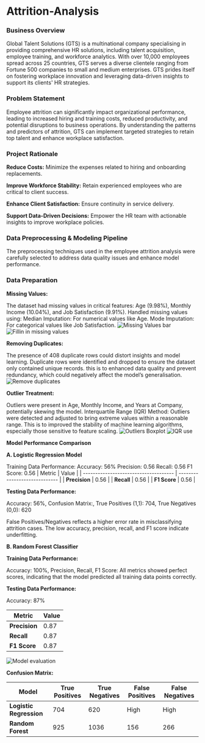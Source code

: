 # Attrition-Analysis

### Business Overview

Global Talent Solutions (GTS) is a multinational company specialising in providing comprehensive HR solutions, including talent acquisition, employee training, and workforce analytics. With over 10,000 employees spread across 25 countries, GTS serves a diverse clientele ranging from Fortune 500 companies to small and medium enterprises. GTS prides itself on fostering workplace innovation and leveraging data-driven insights to support its clients' HR strategies.

### Problem Statement

Employee attrition can significantly impact organizational performance, leading to increased hiring and training costs, reduced productivity, and potential disruptions to business operations. By understanding the patterns and predictors of attrition, GTS can implement targeted strategies to retain top talent and enhance workplace satisfaction.

### Project Rationale

**Reduce Costs:** Minimize the expenses related to hiring and onboarding replacements.

**Improve Workforce Stability:** Retain experienced employees who are critical to client success.

**Enhance Client Satisfaction:** Ensure continuity in service delivery.

**Support Data-Driven Decisions:** Empower the HR team with actionable insights to improve workplace policies.

### Data Preprocessing & Modeling Pipeline

The preprocessing techniques used in the employee attrition analysis were carefully selected to address data quality issues and enhance model performance. 

### Data Preparation

**Missing Values:**

The dataset had missing values in critical features: Age (9.98%), Monthly Income (10.04%), and Job Satisfaction (9.91%). Handled missing values using: Median Imputation: For numerical values like Age. Mode Imputation: For categorical values like Job Satisfaction.
![Missing Values bar](https://github.com/user-attachments/assets/a1acf096-19a4-4cd5-af72-d27b073f9cc3)
![Fillin in missing values](https://github.com/user-attachments/assets/76e9953b-c710-487f-b5d0-564f3b57d983)

**Removing Duplicates:**

The presence of 408 duplicate rows could distort insights and model learning. Duplicate rows were identified and dropped to ensure the dataset only contained unique records. this is to enhanced data quality and prevent redundancy, which could negatively affect the model’s generalisation.
![Remove duplicates](https://github.com/user-attachments/assets/e6c84b18-4eb2-4e5a-bc83-0954db05439f)

**Outlier Treatment:**

Outliers were present in Age, Monthly Income, and Years at Company, potentially skewing the model. Interquartile Range (IQR) Method: Outliers were detected and adjusted to bring extreme values within a reasonable range. This is to improved the stability of machine learning algorithms, especially those sensitive to feature scaling.
![Outliers Boxplot](https://github.com/user-attachments/assets/c87f58a3-f6d0-4776-957a-ea7cd6629d82)
![IQR use](https://github.com/user-attachments/assets/8f8a73f3-1a3a-4e45-9686-e8e77b643656)


**Model Performance Comparison**

**A. Logistic Regression Model**

Training Data Performance:
Accuracy: 56%
Precision: 0.56
Recall: 0.56
F1 Score: 0.56
|                   Metric            	|             Value             |
| ------------------------------------- | ----------------------------- |
|              **Precision**            |	            0.56              |
|              **Recall**               |             0.56              |
|              **F1 Score**             |             0.56              |

**Testing Data Performance:**

Accuracy: 56%, Confusion Matrix:, True Positives (1,1): 704, True Negatives (0,0): 620

False Positives/Negatives reflects a higher error rate in misclassifying attrition cases. The low accuracy, precision, recall, and F1 score indicate underfitting.

**B. Random Forest Classifier**

**Training Data Performance:**

Accuracy: 100%, Precision, Recall, F1 Score: All metrics showed perfect scores, indicating that the model predicted all training data points correctly.

**Testing Data Performance:**

Accuracy: 87%

|                   Metric            	|             Value             |
| ------------------------------------- | ----------------------------- |
|              **Precision**            |	            0.87              |
|              **Recall**               |             0.87              |
|              **F1 Score**             |             0.87              |

![Model evaluation](https://github.com/user-attachments/assets/37164979-45e7-45af-aeaa-99318cf34193)

**Confusion Matrix:**

|                 Model                	|         True Positives        |      True Negatives      |     False Positives    |    False Negatives    |
| ------------------------------------- | ----------------------------- | ------------------------ | ---------------------- | --------------------- |
|        **Logistic Regression**        |	             704              |           620            |          High          |         High          |
|            **Random Forest**          |              925              |           1036           |          156           |         266           |






